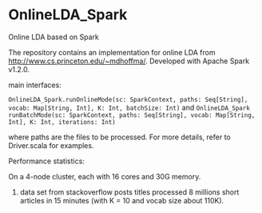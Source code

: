 # OnlineLDA_Spark
Online LDA based on Spark

The repository contains an implementation for online LDA from http://www.cs.princeton.edu/~mdhoffma/. 
Developed with Apache Spark v1.2.0.

main interfaces:

`OnlineLDA_Spark.runOnlineMode(sc: SparkContext, paths: Seq[String], vocab: Map[String, Int], K: Int, batchSize: Int)` and
`OnlineLDA_Spark runBatchMode(sc: SparkContext, paths: Seq[String], vocab: Map[String, Int], K: Int, iterations: Int)`

where paths are the files to be processed. For more details, refer to Driver.scala for examples.

Performance statistics:

On a 4-node cluster, each with 16 cores and 30G memory.

1. data set from stackoverflow posts titles
    processed 8 millions short articles in 15 minutes (with K = 10 and vocab size about 110K).

